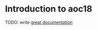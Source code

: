 # Introduction to aoc18

TODO: write [great documentation](http://jacobian.org/writing/what-to-write/)
